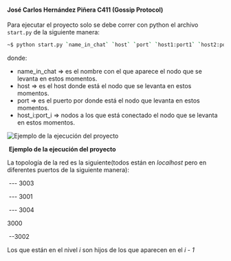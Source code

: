 #### José Carlos Hernández Piñera C411  (Gossip Protocol)



Para ejecutar el proyecto solo se debe correr con python el archivo `start.py` de la siguiente manera:

```bash
~$ python start.py `name_in_chat` `host` `port` `host1:port1` `host2:port2` `hostn:portn` 
```

donde:

- name_in_chat => es el nombre con el que aparece el nodo que se levanta en estos momentos.
- host => es el host donde está el nodo que se levanta en estos momentos.
- port => es el puerto por donde está el nodo que levanta en estos momentos.
- host_i:port_i => nodos a los que está conectado el nodo que se levanta en estos momentos.



![Ejemplo de la ejecución del proyecto](/home/jch/Pictures/gossip.png)

​													**Ejemplo de la ejecución del proyecto**

La topología de la red es la siguiente(todos están en _localhost_ pero en diferentes puertos de la siguiente manera):



​				             				--- 3003

​				--- 3001				

​											--- 3004

3000			

​				--3002



Los que están en el nivel _i_ son hijos de los que aparecen en el _i - 1_  